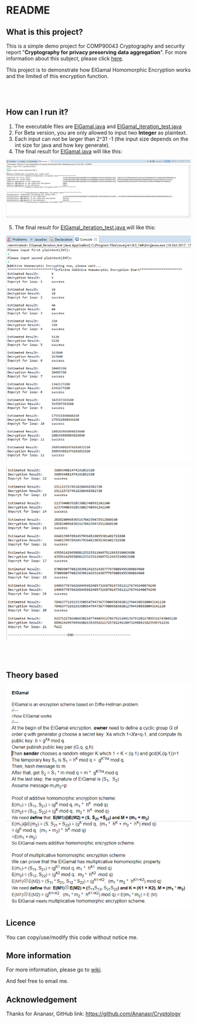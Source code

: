# README



## What is this project?

This is a simple demo project for COMP90043 Cryptography and security report "**Cryptography for privacy preserving data aggregation**". For more information about this subject, please click [here](https://handbook.unimelb.edu.au/subjects/comp90043).

This project is to demonstrate how ElGamal Homomorphic Encryption works and the limited of this encryption function.

<br >

<br >

## How can I run it?

1. The executable files are [ElGamal.java](COMP90043_Demo_ElGamal_Homomorphic_Encryption/src/Demo/ElGamal.java) and [ElGamal_iteration_test.java](COMP90043_Demo_ElGamal_Homomorphic_Encryption/src/Demo/ElGamal_iteration_test.java)
2. For Beta version, you are only allowed to input two **Integer** as plaintext.
3. Each input can not be larger than 2^31 -1 (the input size depends on the int size for java and how key generate).
4. The final result for [ElGamal.java](COMP90043_Demo_ElGamal_Homomorphic_Encryption/src/Demo/ElGamal.java) will like this:

![image1](/image/pic1.png)

5. The final result for [ElGamal_iteration_test.java ](COMP90043_Demo_ElGamal_Homomorphic_Encryption/src/Demo/ElGamal_iteration_test.java)will like this:

![1](/image/Result_2_1.png)

![1](/image/Result_2_2.png)

<br >

<br >

## Theory based

![3](/image/Theory.png)





## Licence

You can copy/use/modify this code without notice me.



## More information

For more information, please go to [wiki](https://github.com/boooooommmmmm/COMP90043_ElGamal_Homomorphic_Encryption_Demo/wiki).

And feel free to email me.



## Acknowledgement

Thanks for Ananasr, GitHub link: https://github.com/Ananasr/Cryptology

